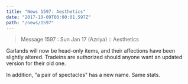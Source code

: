 ```yaml
---
title: "News 1597: Aesthetics"
date: "2017-10-09T00:00:01.597Z"
path: "/news/1597"
---
```


> Message 1597 : Sun Jan 17 (Azriya)     :: Aesthetics

Garlands will now be head-only items, and their affections have been
slightly altered.  Tradeins are authorized should anyone want an updated
version for their old one.

   In addition, "a pair of spectacles" has a new name.  Same stats.